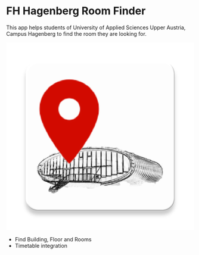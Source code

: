 # FH Hagenberg Room Finder 
This app helps students of University of Applied Sciences Upper Austria, Campus Hagenberg to find the room they are looking for. 

![logo](app/src/main/ic_launcher-web.png) 

* Find Building, Floor and Rooms
* Timetable integration 
